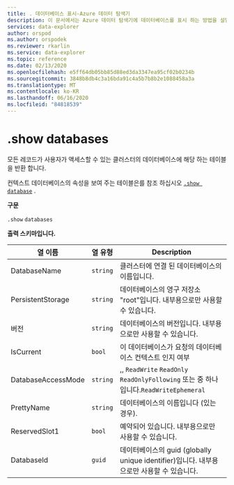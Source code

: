 ```yaml
---
title: . 데이터베이스 표시-Azure 데이터 탐색기
description: 이 문서에서는 Azure 데이터 탐색기에 데이터베이스를 표시 하는 방법을 설명 합니다.
services: data-explorer
author: orspod
ms.author: orspodek
ms.reviewer: rkarlin
ms.service: data-explorer
ms.topic: reference
ms.date: 02/13/2020
ms.openlocfilehash: e5ff64db05bb85d88ed3da3347ea95cf02b0234b
ms.sourcegitcommit: 3848b8db4c3a16bda91c4a5b7b8b2e1088458a3a
ms.translationtype: MT
ms.contentlocale: ko-KR
ms.lasthandoff: 06/16/2020
ms.locfileid: "84818539"
---
```

# <a name="show-databases"></a>.show databases

모든 레코드가 사용자가 액세스할 수 있는 클러스터의 데이터베이스에 해당 하는 테이블을 반환 합니다.

컨텍스트 데이터베이스의 속성을 보여 주는 테이블은를 참조 하십시오 [`.show database`](show-database.md) .

**구문**

`.show` `databases`

**출력 스키마입니다.**

|열 이름       |열 유형|Description                                                                  |
|------------------|-----------|-----------------------------------------------------------------------------|
|DatabaseName      |`string`   |클러스터에 연결 된 데이터베이스의 이름입니다.                    |
|PersistentStorage |`string`   |데이터베이스의 영구 저장소 "root"입니다. 내부용으로만 사용할 수 있습니다.          |
|버전           |`string`   |데이터베이스의 버전입니다. 내부용으로만 사용할 수 있습니다.                       |
|IsCurrent         |`bool`     |이 데이터베이스가 요청의 데이터베이스 컨텍스트 인지 여부                    |
|DatabaseAccessMode|`string`   |,, `ReadWrite` `ReadOnly` `ReadOnlyFollowing` 또는 중 하나입니다.`ReadWriteEphemeral`    |
|PrettyName        |`string`   |데이터베이스의 이름입니다 (있는 경우).                        |
|ReservedSlot1     |`bool`     |예약되어 있습니다. 내부용으로만 사용할 수 있습니다.              |
|DatabaseId        |`guid`     |데이터베이스의 guid (globally unique identifier)입니다. 내부용으로만 사용할 수 있습니다.          |
